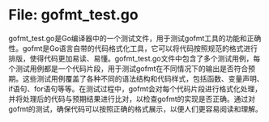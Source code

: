 # File: gofmt_test.go

gofmt_test.go是Go编译器中的一个测试文件，用于测试gofmt工具的功能和正确性。gofmt是Go语言自带的代码格式化工具，它可以将代码按照规范的格式进行排版，使得代码更加易读、易懂。gofmt_test.go文件中包含了多个测试用例，每个测试用例都是一个代码片段，用于测试gofmt在不同情况下的输出是否符合预期。这些测试用例覆盖了各种不同的语法结构和代码样式，包括函数、变量声明、if语句、for语句等等。在测试过程中，gofmt会对每个代码片段进行格式化处理，并将处理后的代码与预期结果进行比对，以检查gofmt的实现是否正确。通过对gofmt的测试，确保代码可以按照正确的格式展示，以便人们更容易阅读和理解。

